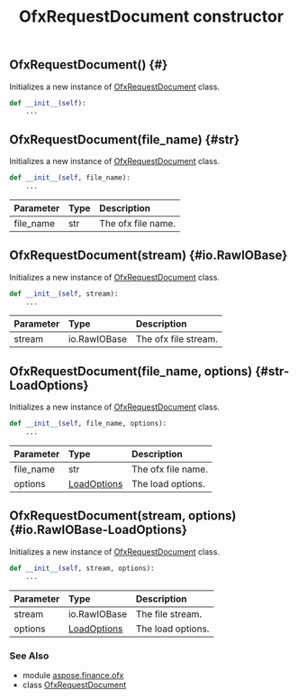 ﻿---
title: OfxRequestDocument constructor
second_title: Aspose.Finance for Python via .NET API References
description: 
type: docs
weight: 10
url: /python-net/aspose.finance.ofx/ofxrequestdocument/__init__/
is_root: false
---

## OfxRequestDocument() {#}

Initializes a new instance of [OfxRequestDocument](/finance/python-net/aspose.finance.ofx/ofxrequestdocument) class.



```python
def __init__(self):
    ...
```




## OfxRequestDocument(file_name) {#str}

Initializes a new instance of [OfxRequestDocument](/finance/python-net/aspose.finance.ofx/ofxrequestdocument) class.



```python
def __init__(self, file_name):
    ...
```


| Parameter | Type | Description |
| :- | :- | :- |
| file_name | str | The ofx file name. |


## OfxRequestDocument(stream) {#io.RawIOBase}

Initializes a new instance of [OfxRequestDocument](/finance/python-net/aspose.finance.ofx/ofxrequestdocument) class.



```python
def __init__(self, stream):
    ...
```


| Parameter | Type | Description |
| :- | :- | :- |
| stream | io.RawIOBase | The ofx file stream. |


## OfxRequestDocument(file_name, options) {#str-LoadOptions}

Initializes a new instance of [OfxRequestDocument](/finance/python-net/aspose.finance.ofx/ofxrequestdocument) class.



```python
def __init__(self, file_name, options):
    ...
```


| Parameter | Type | Description |
| :- | :- | :- |
| file_name | str | The ofx file name. |
| options | [LoadOptions](/finance/python-net/aspose.finance.ofx/loadoptions) | The load options. |


## OfxRequestDocument(stream, options) {#io.RawIOBase-LoadOptions}

Initializes a new instance of [OfxRequestDocument](/finance/python-net/aspose.finance.ofx/ofxrequestdocument) class.



```python
def __init__(self, stream, options):
    ...
```


| Parameter | Type | Description |
| :- | :- | :- |
| stream | io.RawIOBase | The file stream. |
| options | [LoadOptions](/finance/python-net/aspose.finance.ofx/loadoptions) | The load options. |



### See Also
* module [aspose.finance.ofx](../../)
* class [OfxRequestDocument](/finance/python-net/aspose.finance.ofx/ofxrequestdocument)
